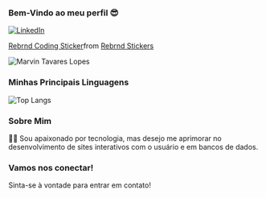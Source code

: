 ### Bem-Vindo ao meu perfil 😎

[![LinkedIn](https://img.shields.io/badge/LinkedIn-0077B5?style=for-the-badge&logo=linkedin&logoColor=white)](https://www.linkedin.com/in/marvin-tavares)

<div class="tenor-gif-embed" data-postid="5486586409214780761" data-share-method="host" data-aspect-ratio="1" data-width="100%"><a href="https://tenor.com/view/rebrnd-coding-programmer-programming-gif-5486586409214780761">Rebrnd Coding Sticker</a>from <a href="https://tenor.com/search/rebrnd-stickers">Rebrnd Stickers</a></div> <script type="text/javascript" async src="https://tenor.com/embed.js"></script>

![Marvin Tavares Lopes](https://github-readme-stats.vercel.app/api?username=MarvinTL-24&show_icons=true&theme=tokyonight)

### Minhas Principais Linguagens
![Top Langs](https://github-readme-stats.vercel.app/api/top-langs/?username=MarvinTL-24&layout=compact&theme=tokyonight)


### Sobre Mim
👨‍💻 Sou apaixonado por tecnologia, mas desejo me aprimorar no desenvolvimento de sites interativos com o usuário e em bancos de dados.

### Vamos nos conectar!
Sinta-se à vontade para entrar em contato!
